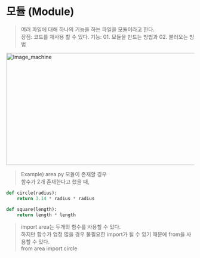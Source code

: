 모듈 (Module)
=============
> 여러 파일에 대해 하나의 기능을 하는 파일을 모듈이라고 한다.  
> 장점: 코드를 재사용 할 수 있다.
> 기능: 01. 모듈을 만드는 방법과 02. 불러오는 방법  

<img src="https://user-images.githubusercontent.com/66001539/119265203-d1d05980-bc20-11eb-820b-9c211d1f3690.png" width="600px" height="300px" title="px(픽셀) 크기 설정" alt="Image_machine"></img><br/>  

> Example) area.py 모듈이 존재할 경우  
> 함수가 2개 존재한다고 했을 때,
``` python
def circle(radius):
    return 3.14 * radius * radius

def square(length):
    return length * length
```  
> import area는 두개의 함수를 사용할 수 있다.  
> 하지만 함수가 엄청 많을 경우 불필요한 import가 될 수 있기 때문에 from을 사용할 수 있다.  
> from area import circle  


